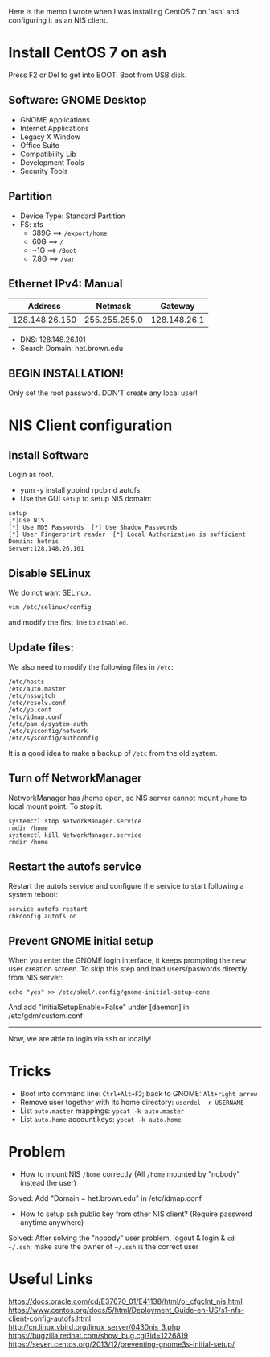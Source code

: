 Here is the memo I wrote when I was installing CentOS 7 on 'ash' and configuring it as an NIS client.

# Install CentOS 7 on ash

Press F2 or Del to get into BOOT. Boot from USB disk.

## Software: GNOME Desktop
* GNOME Applications
* Internet Applications
* Legacy X Window
* Office Suite
* Compatibility Lib
* Development Tools
* Security Tools

## Partition
* Device Type: Standard Partition
* FS: xfs
  * 389G ==> `/export/home`
  * 60G  ==> `/`
  * ~1G  ==> `/Boot`
  * 7.8G ==> `/var`

## Ethernet IPv4: Manual
|Address|Netmask|Gateway|
|-------|-------| -------|
|128.148.26.150|255.255.255.0|128.148.26.1|

* DNS: 128.148.26.101
* Search Domain: het.brown.edu

## BEGIN INSTALLATION!
Only set the root password. DON'T create any local user!



# NIS Client configuration

## Install Software

Login as root.

*	yum -y install ypbind rpcbind autofs
* Use the GUI `setup` to setup NIS domain:
```
setup
[*]Use NIS  
[*] Use MD5 Passwords  [*] Use Shadow Passwords  
[*] User Fingerprint reader  [*] Local Authorization is sufficient
Domain: hetnis
Server:128.148.26.101
```

## Disable SELinux
We do not want SELinux.
```
vim /etc/selinux/config
```
and modify the first line to `disabled`.

## Update files:
We also need to modify the following files in `/etc`:
```
/etc/hosts
/etc/auto.master
/etc/nsswitch
/etc/resolv.conf
/etc/yp.conf
/etc/idmap.conf
/etc/pam.d/system-auth
/etc/sysconfig/network
/etc/sysconfig/authconfig
```
It is a good idea to make a backup of `/etc` from the old system.

## Turn off NetworkManager

NetworkManager has /home open, so NIS server cannot mount `/home` to local mount point. To stop it:
```
systemctl stop NetworkManager.service
rmdir /home
systemctl kill NetworkManager.service
rmdir /home
```

## Restart the autofs service
Restart the autofs service and configure the service to start following a system reboot:
```
service autofs restart
chkconfig autofs on
```	

## Prevent GNOME initial setup
When you enter the GNOME login interface, it keeps prompting the new user creation screen. To skip this step and load users/paswords directly from NIS server:
```
echo "yes" >> /etc/skel/.config/gnome-initial-setup-done
```
And add "InitialSetupEnable=False" under [daemon] in /etc/gdm/custom.conf

------
Now, we are able to login via ssh or locally!

# Tricks
* Boot into command line: `Ctrl+Alt+F2`; back to GNOME: `Alt+right arrow`
* Remove user together with its home directory: `userdel -r USERNAME`
* List `auto.master` mappings: `ypcat -k auto.master`
* List `auto.home` account keys: `ypcat -k auto.home`

# Problem
* How to mount NIS `/home` correctly (All `/home` mounted by "nobody" instead the user)

Solved: Add "Domain = het.brown.edu" in /etc/idmap.conf
    
* How to setup ssh public key from other NIS client? (Require password anytime anywhere)

Solved: After solving the "nobody" user problem, logout & login & `cd ~/.ssh`; make sure the owner of `~/.ssh` is the correct user

# Useful Links
https://docs.oracle.com/cd/E37670_01/E41138/html/ol_cfgclnt_nis.html
https://www.centos.org/docs/5/html/Deployment_Guide-en-US/s1-nfs-client-config-autofs.html
http://cn.linux.vbird.org/linux_server/0430nis_3.php
https://bugzilla.redhat.com/show_bug.cgi?id=1226819
https://seven.centos.org/2013/12/preventing-gnome3s-initial-setup/
